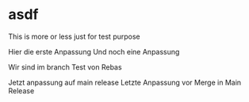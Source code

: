 # asdf
This is more or less just for test purpose

Hier die erste Anpassung
Und noch eine Anpassung

Wir sind im branch
Test von Rebas

Jetzt anpassung auf main release
Letzte Anpassung vor Merge in Main Release
